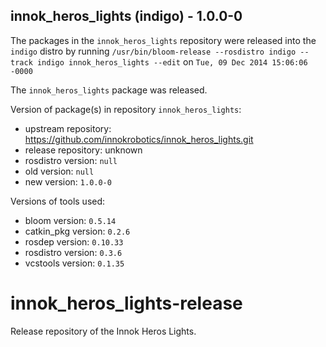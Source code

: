 ## innok_heros_lights (indigo) - 1.0.0-0

The packages in the `innok_heros_lights` repository were released into the `indigo` distro by running `/usr/bin/bloom-release --rosdistro indigo --track indigo innok_heros_lights --edit` on `Tue, 09 Dec 2014 15:06:06 -0000`

The `innok_heros_lights` package was released.

Version of package(s) in repository `innok_heros_lights`:
- upstream repository: https://github.com/innokrobotics/innok_heros_lights.git
- release repository: unknown
- rosdistro version: `null`
- old version: `null`
- new version: `1.0.0-0`

Versions of tools used:
- bloom version: `0.5.14`
- catkin_pkg version: `0.2.6`
- rosdep version: `0.10.33`
- rosdistro version: `0.3.6`
- vcstools version: `0.1.35`


innok_heros_lights-release
==========================

Release repository of the Innok Heros Lights.
